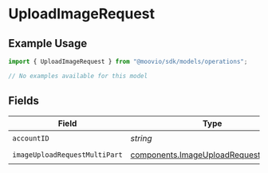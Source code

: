 # UploadImageRequest

## Example Usage

```typescript
import { UploadImageRequest } from "@moovio/sdk/models/operations";

// No examples available for this model
```

## Fields

| Field                                                                                            | Type                                                                                             | Required                                                                                         | Description                                                                                      |
| ------------------------------------------------------------------------------------------------ | ------------------------------------------------------------------------------------------------ | ------------------------------------------------------------------------------------------------ | ------------------------------------------------------------------------------------------------ |
| `accountID`                                                                                      | *string*                                                                                         | :heavy_check_mark:                                                                               | N/A                                                                                              |
| `imageUploadRequestMultiPart`                                                                    | [components.ImageUploadRequestMultiPart](../../models/components/imageuploadrequestmultipart.md) | :heavy_check_mark:                                                                               | N/A                                                                                              |